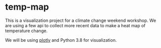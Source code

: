 # temp-map
This is a visualization project for a climate change weekend workshop. We are using a few api to collect more recent data to make a heat map of temperature change.

We will be using [plotly](https://www.plot.ly/python/heatmaps) and Python 3.8 for visualization.